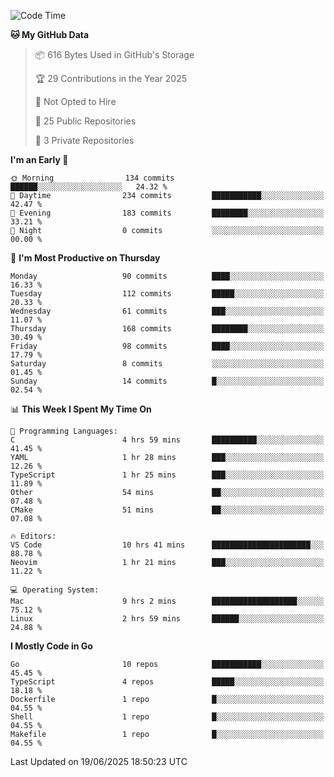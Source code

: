 <!--START_SECTION:waka-->
![Code Time](http://img.shields.io/badge/Code%20Time-1%2C277%20hrs%2011%20mins-blue)

**🐱 My GitHub Data** 

> 📦 616 Bytes Used in GitHub's Storage 
 > 
> 🏆 29 Contributions in the Year 2025
 > 
> 🚫 Not Opted to Hire
 > 
> 📜 25 Public Repositories 
 > 
> 🔑 3 Private Repositories 
 > 
**I'm an Early 🐤** 

```text
🌞 Morning                134 commits         ██████░░░░░░░░░░░░░░░░░░░   24.32 % 
🌆 Daytime                234 commits         ███████████░░░░░░░░░░░░░░   42.47 % 
🌃 Evening                183 commits         ████████░░░░░░░░░░░░░░░░░   33.21 % 
🌙 Night                  0 commits           ░░░░░░░░░░░░░░░░░░░░░░░░░   00.00 % 
```
📅 **I'm Most Productive on Thursday** 

```text
Monday                   90 commits          ████░░░░░░░░░░░░░░░░░░░░░   16.33 % 
Tuesday                  112 commits         █████░░░░░░░░░░░░░░░░░░░░   20.33 % 
Wednesday                61 commits          ███░░░░░░░░░░░░░░░░░░░░░░   11.07 % 
Thursday                 168 commits         ████████░░░░░░░░░░░░░░░░░   30.49 % 
Friday                   98 commits          ████░░░░░░░░░░░░░░░░░░░░░   17.79 % 
Saturday                 8 commits           ░░░░░░░░░░░░░░░░░░░░░░░░░   01.45 % 
Sunday                   14 commits          █░░░░░░░░░░░░░░░░░░░░░░░░   02.54 % 
```


📊 **This Week I Spent My Time On** 

```text
💬 Programming Languages: 
C                        4 hrs 59 mins       ██████████░░░░░░░░░░░░░░░   41.45 % 
YAML                     1 hr 28 mins        ███░░░░░░░░░░░░░░░░░░░░░░   12.26 % 
TypeScript               1 hr 25 mins        ███░░░░░░░░░░░░░░░░░░░░░░   11.89 % 
Other                    54 mins             ██░░░░░░░░░░░░░░░░░░░░░░░   07.48 % 
CMake                    51 mins             ██░░░░░░░░░░░░░░░░░░░░░░░   07.08 % 

🔥 Editors: 
VS Code                  10 hrs 41 mins      ██████████████████████░░░   88.78 % 
Neovim                   1 hr 21 mins        ███░░░░░░░░░░░░░░░░░░░░░░   11.22 % 

💻 Operating System: 
Mac                      9 hrs 2 mins        ███████████████████░░░░░░   75.12 % 
Linux                    2 hrs 59 mins       ██████░░░░░░░░░░░░░░░░░░░   24.88 % 
```

**I Mostly Code in Go** 

```text
Go                       10 repos            ███████████░░░░░░░░░░░░░░   45.45 % 
TypeScript               4 repos             █████░░░░░░░░░░░░░░░░░░░░   18.18 % 
Dockerfile               1 repo              █░░░░░░░░░░░░░░░░░░░░░░░░   04.55 % 
Shell                    1 repo              █░░░░░░░░░░░░░░░░░░░░░░░░   04.55 % 
Makefile                 1 repo              █░░░░░░░░░░░░░░░░░░░░░░░░   04.55 % 
```




 Last Updated on 19/06/2025 18:50:23 UTC
<!--END_SECTION:waka-->

